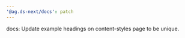 ```yaml
---
'@ag.ds-next/docs': patch
---
```


docs: Update example headings on content-styles page to be unique.
